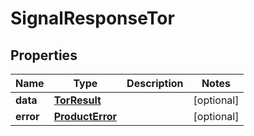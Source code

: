 

# SignalResponseTor


## Properties

| Name | Type | Description | Notes |
|------------ | ------------- | ------------- | -------------|
|**data** | [**TorResult**](TorResult.md) |  |  [optional] |
|**error** | [**ProductError**](ProductError.md) |  |  [optional] |



